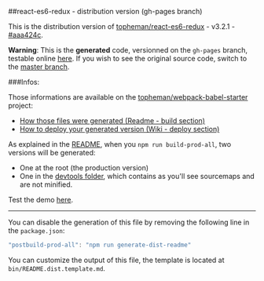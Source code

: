##react-es6-redux - distribution version (gh-pages branch)

This is the distribution version of [topheman/react-es6-redux](https://github.com/topheman/react-es6-redux) - v3.2.1 - [#aaa424c](https://github.com/topheman/react-es6-redux/tree/aaa424c46492dccd0badccbdf50236d2fdc3bd3f).

**Warning**: This is the **generated** code, versionned on the `gh-pages` branch, testable online [here](https://topheman.github.io/react-es6-redux/). If you wish to see the original source code, switch to the [master branch](https://github.com/topheman/react-es6-redux).

###Infos:

Those informations are available on the [topheman/webpack-babel-starter](https://github.com/topheman/webpack-babel-starter) project:

* [How those files were generated (Readme - build section)](https://github.com/topheman/webpack-babel-starter#build)
* [How to deploy your generated version (Wiki - deploy section)](https://github.com/topheman/webpack-babel-starter/wiki#deploy)

As explained in the [README](https://github.com/topheman/react-es6-redux#build), when you `npm run build-prod-all`, two versions will be generated:

* One at the root (the production version)
* One in the [devtools folder](https://github.com/topheman/react-es6-redux/tree/gh-pages/devtools), which contains as you'll see sourcemaps and are not minified.

Test the demo [here](https://topheman.github.io/react-es6-redux/).

------

You can disable the generation of this file by removing the following line in the `package.json`:

```js
"postbuild-prod-all": "npm run generate-dist-readme"
```

You can customize the output of this file, the template is located at `bin/README.dist.template.md`.
